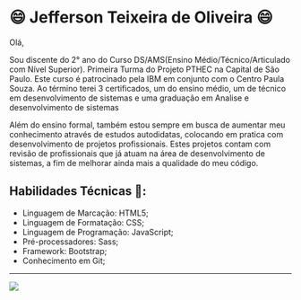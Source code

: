 # :smile: Jefferson Teixeira de Oliveira :smile:

Olá,

Sou discente do 2° ano do Curso DS/AMS(Ensino Médio/Técnico/Articulado com Nível Superior). Primeira Turma do Projeto PTHEC na Capital de São Paulo. Este curso é patrocinado pela IBM em conjunto com o Centro Paula Souza. Ao término terei 3 certificados, um do ensino médio, um de técnico em desenvolvimento de sistemas e uma graduação em Analise e desenvolvimento de sistemas

Além do ensino formal, também estou sempre em busca de aumentar meu conhecimento através de estudos autodidatas, colocando em pratica com desenvolvimento de projetos profissionais. Estes projetos contam com revisão de profissionais que já atuam na área de desenvolvimento de sistemas, a fim de melhorar ainda mais a qualidade do meu código.

## Habilidades Técnicas 🤔:
- Linguagem de Marcação: HTML5;
- Linguagem de Formatação: CSS;
- Linguagem de Programação: JavaScript;
- Pré-processadores: Sass;
- Framework: Bootstrap;
- Conhecimento em Git;


--------------------


![](https://media.giphy.com/media/l4FGs5dbisGxm5b9e/giphy.gif)
